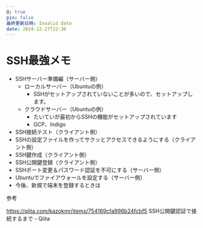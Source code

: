 ```yaml
---
Q: true
pin: false
最終更新日時: Invalid date
date: 2024-12-27T22:36
---
```

# SSH最強メモ

- SSHサーバー準備編（サーバー側）
    - ローカルサーバー（Ubuntuの例）
        - SSHがセットアップされていないことが多いので、セットアップします。
    - クラウドサーバー（Ubuntuの例）
        - たいていが最初からSSHの機能がセットアップされています
        - GCP、Indigo
- SSH接続テスト（クライアント側）
- SSHの設定ファイルを作ってサクッとアクセスできるようにする（クライアント側）
- SSH鍵作成（クライアント側）
- SSH公開鍵登録（クライアント側）
- SSHポート変更＆パスワード認証を不可にする（サーバー側）
- Ubuntuでファイアウォールを設定する（サーバー側）
- 今後、新規で端末を登録するときは

参考

https://qiita.com/kazokmr/items/754169cfa996b24fcbf5 SSH公開鍵認証で接続するまで - Qiita